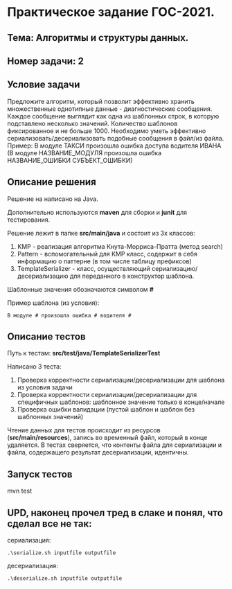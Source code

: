 # Практическое задание ГОС-2021. 
## Тема: Алгоритмы и структуры данных. 
## Номер задачи: 2

## Условие задачи
Предложите алгоритм, который позволит эффективно хранить множественные однотипные данные - диагностические сообщения. Каждое сообщение выглядит как одна из шаблонных строк, в которую подставлено несколько значений. Количество шаблонов фиксированное и не больше 1000.
Необходимо уметь эффективно сериализовать/десериализовать подобные сообщения в файл/из файла.
Пример: В модуле ТАКСИ произошла ошибка доступа водителя ИВАНА (В модуле НАЗВАНИЕ_МОДУЛЯ произошла ошибка НАЗВАНИЕ_ОШИБКИ СУБЪЕКТ_ОШИБКИ)

## Описание решения
Решение на написано на Java.

Дополнительно используются <b>maven</b> для сборки и <b>junit</b> для тестирования.

Решение лежит в папке <b>src/main/java</b> и состоит из 3х классов:
1. KMP - реализация алгоритма Кнута-Морриса-Пратта (метод search)
2. Pattern - вспомогательный для KMP класс, содержит в себя информацию о паттерне (в том числе таблицу префиксов)
3. TemplateSerializer - класс, осуществляющий сериализацию/десериализацию для переданного в конструктор шаблона.

Шаблонные значения обозначаются символом <b>#</b>

Пример шаблона (из условия): 
```
В модуле # произошла ошибка # водителя #
```
## Описание тестов
Путь к тестам: <b>src/test/java/TemplateSerializerTest</b>

Написано 3 теста:
1. Проверка корректности сериализации/десериализации для шаблона из условия задачи
2. Проверка корректности сериализации/десериализации для специфичных шаблонов: шаблонное значение только в конце/начале
3. Проверка ошибки валидации (пустой шаблон и шаблон без шаблонных значений)

Чтение данных для тестов происходит из ресурсов (<b>src/main/resources</b>), запись во временный файл, который в конце удаляется.
В тестах сверяется, что контенты файла для сериализации и файла, содержащего результат десериализации, идентичны.

## Запуск тестов
mvn test

## UPD, наконец прочел тред в слаке и понял, что сделал все не так:
сериализация: 
```
.\serialize.sh inputfile outputfile
```
десериализация:
```
.\deserialize.sh inputfile outputfile
```